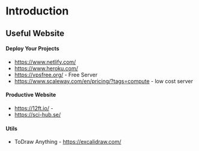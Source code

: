 # Introduction

## Useful Website

#### Deploy Your Projects
- https://www.netlify.com/
- https://www.heroku.com/
- https://vpsfree.org/ - Free Server
- https://www.scaleway.com/en/pricing/?tags=compute - low cost server

#### Productive Website
- https://12ft.io/ -
- https://sci-hub.se/

#### Utils
- ToDraw Anything - https://excalidraw.com/